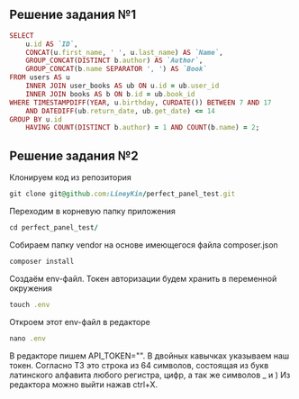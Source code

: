 ## Решение задания №1

```rb
SELECT
    u.id AS `ID`,
    CONCAT(u.first_name, ' ', u.last_name) AS `Name`,
    GROUP_CONCAT(DISTINCT b.author) AS `Author`,
    GROUP_CONCAT(b.name SEPARATOR ', ') AS `Book`
FROM users AS u
    INNER JOIN user_books AS ub ON u.id = ub.user_id
    INNER JOIN books AS b ON b.id = ub.book_id
WHERE TIMESTAMPDIFF(YEAR, u.birthday, CURDATE()) BETWEEN 7 AND 17
    AND DATEDIFF(ub.return_date, ub.get_date) <= 14
GROUP BY u.id
    HAVING COUNT(DISTINCT b.author) = 1 AND COUNT(b.name) = 2;
```

## Решение задания №2

Клонируем код из репозитория
```rb
git clone git@github.com:LineyKin/perfect_panel_test.git
```

Переходим в корневую папку приложения
```rb
cd perfect_panel_test/
```

Собираем папку vendor на основе имеющегося файла composer.json
```rb
composer install
```
Создаём env-файл. Токен авторизации будем хранить в переменной окружения
```rb
touch .env
```
Откроем этот env-файл в редакторе
```rb
nano .env
```

В редакторе пишем API_TOKEN="". В двойных кавычках указываем наш токен.
Согласно ТЗ это строка из 64 символов, состоящая из букв латинского алфавита любого регистра, цифр, а так же символов _ и )
Из редактора можно выйти нажав ctrl+X.
  
